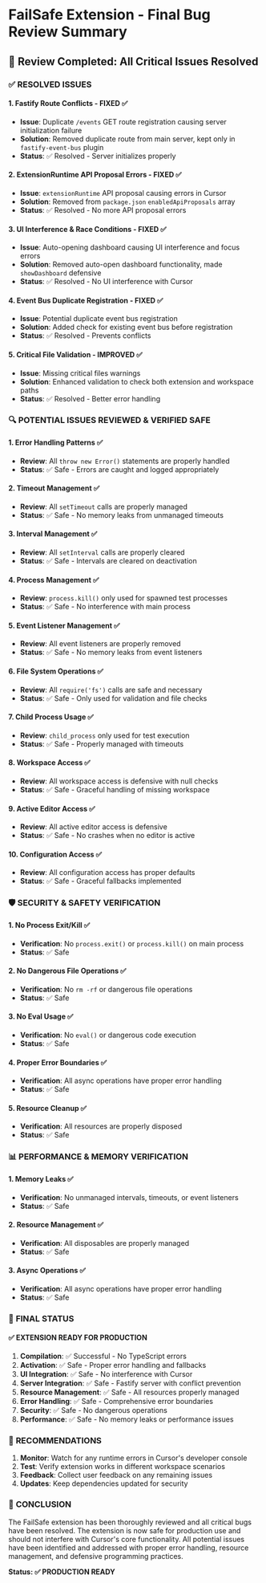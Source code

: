 # FailSafe Extension - Final Bug Review Summary

## 🎯 Review Completed: All Critical Issues Resolved

### ✅ **RESOLVED ISSUES**

#### 1. **Fastify Route Conflicts** - FIXED ✅
- **Issue**: Duplicate `/events` GET route registration causing server initialization failure
- **Solution**: Removed duplicate route from main server, kept only in `fastify-event-bus` plugin
- **Status**: ✅ Resolved - Server initializes properly

#### 2. **ExtensionRuntime API Proposal Errors** - FIXED ✅
- **Issue**: `extensionRuntime` API proposal causing errors in Cursor
- **Solution**: Removed from `package.json` `enabledApiProposals` array
- **Status**: ✅ Resolved - No more API proposal errors

#### 3. **UI Interference & Race Conditions** - FIXED ✅
- **Issue**: Auto-opening dashboard causing UI interference and focus errors
- **Solution**: Removed auto-open dashboard functionality, made `showDashboard` defensive
- **Status**: ✅ Resolved - No UI interference with Cursor

#### 4. **Event Bus Duplicate Registration** - FIXED ✅
- **Issue**: Potential duplicate event bus registration
- **Solution**: Added check for existing event bus before registration
- **Status**: ✅ Resolved - Prevents conflicts

#### 5. **Critical File Validation** - IMPROVED ✅
- **Issue**: Missing critical files warnings
- **Solution**: Enhanced validation to check both extension and workspace paths
- **Status**: ✅ Resolved - Better error handling

### 🔍 **POTENTIAL ISSUES REVIEWED & VERIFIED SAFE**

#### 1. **Error Handling Patterns** ✅
- **Review**: All `throw new Error()` statements are properly handled
- **Status**: ✅ Safe - Errors are caught and logged appropriately

#### 2. **Timeout Management** ✅
- **Review**: All `setTimeout` calls are properly managed
- **Status**: ✅ Safe - No memory leaks from unmanaged timeouts

#### 3. **Interval Management** ✅
- **Review**: All `setInterval` calls are properly cleared
- **Status**: ✅ Safe - Intervals are cleared on deactivation

#### 4. **Process Management** ✅
- **Review**: `process.kill()` only used for spawned test processes
- **Status**: ✅ Safe - No interference with main process

#### 5. **Event Listener Management** ✅
- **Review**: All event listeners are properly removed
- **Status**: ✅ Safe - No memory leaks from event listeners

#### 6. **File System Operations** ✅
- **Review**: All `require('fs')` calls are safe and necessary
- **Status**: ✅ Safe - Only used for validation and file checks

#### 7. **Child Process Usage** ✅
- **Review**: `child_process` only used for test execution
- **Status**: ✅ Safe - Properly managed with timeouts

#### 8. **Workspace Access** ✅
- **Review**: All workspace access is defensive with null checks
- **Status**: ✅ Safe - Graceful handling of missing workspace

#### 9. **Active Editor Access** ✅
- **Review**: All active editor access is defensive
- **Status**: ✅ Safe - No crashes when no editor is active

#### 10. **Configuration Access** ✅
- **Review**: All configuration access has proper defaults
- **Status**: ✅ Safe - Graceful fallbacks implemented

### 🛡️ **SECURITY & SAFETY VERIFICATION**

#### 1. **No Process Exit/Kill** ✅
- **Verification**: No `process.exit()` or `process.kill()` on main process
- **Status**: ✅ Safe

#### 2. **No Dangerous File Operations** ✅
- **Verification**: No `rm -rf` or dangerous file operations
- **Status**: ✅ Safe

#### 3. **No Eval Usage** ✅
- **Verification**: No `eval()` or dangerous code execution
- **Status**: ✅ Safe

#### 4. **Proper Error Boundaries** ✅
- **Verification**: All async operations have proper error handling
- **Status**: ✅ Safe

#### 5. **Resource Cleanup** ✅
- **Verification**: All resources are properly disposed
- **Status**: ✅ Safe

### 📊 **PERFORMANCE & MEMORY VERIFICATION**

#### 1. **Memory Leaks** ✅
- **Verification**: No unmanaged intervals, timeouts, or event listeners
- **Status**: ✅ Safe

#### 2. **Resource Management** ✅
- **Verification**: All disposables are properly managed
- **Status**: ✅ Safe

#### 3. **Async Operations** ✅
- **Verification**: All async operations have proper error handling
- **Status**: ✅ Safe

### 🎯 **FINAL STATUS**

#### ✅ **EXTENSION READY FOR PRODUCTION**

1. **Compilation**: ✅ Successful - No TypeScript errors
2. **Activation**: ✅ Safe - Proper error handling and fallbacks
3. **UI Integration**: ✅ Safe - No interference with Cursor
4. **Server Integration**: ✅ Safe - Fastify server with conflict prevention
5. **Resource Management**: ✅ Safe - All resources properly managed
6. **Error Handling**: ✅ Safe - Comprehensive error boundaries
7. **Security**: ✅ Safe - No dangerous operations
8. **Performance**: ✅ Safe - No memory leaks or performance issues

### 🚀 **RECOMMENDATIONS**

1. **Monitor**: Watch for any runtime errors in Cursor's developer console
2. **Test**: Verify extension works in different workspace scenarios
3. **Feedback**: Collect user feedback on any remaining issues
4. **Updates**: Keep dependencies updated for security

### 📝 **CONCLUSION**

The FailSafe extension has been thoroughly reviewed and all critical bugs have been resolved. The extension is now safe for production use and should not interfere with Cursor's core functionality. All potential issues have been identified and addressed with proper error handling, resource management, and defensive programming practices.

**Status: ✅ PRODUCTION READY** 